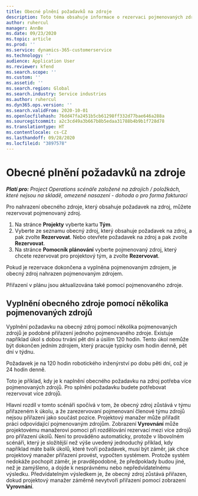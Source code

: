```yaml
---
title: Obecné plnění požadavků na zdroje
description: Toto téma obsahuje informace o rezervaci pojmenovaných zdrojů pro požadavek na obecný zdroj.
author: ruhercul
manager: AnnBe
ms.date: 09/23/2020
ms.topic: article
ms.prod: ''
ms.service: dynamics-365-customerservice
ms.technology: ''
audience: Application User
ms.reviewer: kfend
ms.search.scope: ''
ms.custom: ''
ms.assetid: ''
ms.search.region: Global
ms.search.industry: Service industries
ms.author: ruhercul
ms.dyn365.ops.version: ''
ms.search.validFrom: 2020-10-01
ms.openlocfilehash: 76dd47fa2451b5cb61298ff332d77bae646a288a
ms.sourcegitcommit: a2c3cd49a3b667b8b5edaa31788b4b9b1f728d78
ms.translationtype: HT
ms.contentlocale: cs-CZ
ms.lasthandoff: 09/28/2020
ms.locfileid: "3897578"
---
```

# <a name="generic-resource-requirement-fulfillment"></a>Obecné plnění požadavků na zdroje

_**Platí pro:** Project Operations scénáře založené na zdrojích / položkách, které nejsou na skladě, omezené nasazení - dohoda o pro forma fakturaci_

Pro nahrazení obecného zdroje, který obsahuje požadavek na zdroj, můžete rezervovat pojmenovaný zdroj.

1. Na stránce **Projekty** vyberte kartu **Tým**.
2. Vyberte ze seznamu obecný zdroj, který obsahuje požadavek na zdroj, a pak zvolte **Rezervovat**. Nebo otevřete požadavek na zdroj a pak zvolte **Rezervovat**.
3. Na stránce **Pomocník plánování** vyberte pojmenovaný zdroj, který chcete rezervovat pro projektový tým, a zvolte **Rezervovat**.

Pokud je rezervace dokončena a vyplněna pojmenovaným zdrojem, je obecný zdroj nahrazen pojmenovaným zdrojem.

Přiřazení v plánu jsou aktualizována také pomocí pojmenovaného zdroje.

## <a name="fulfill-a-generic-resource-with-multiple-named-resources"></a>Vyplnění obecného zdroje pomocí několika pojmenovaných zdrojů
Vyplnění požadavku na obecný zdroj pomocí několika pojmenovaných zdrojů je podobné přiřazení jednoho pojmenovaného zdroje. Existuje například úkol s dobou trvání pět dní a úsilím 120 hodin. Tento úkol nemůže být dokončen jedním zdrojem, který pracuje typicky osm hodin denně, pět dní v týdnu. 

Požadavek je na 120 hodin robotického inženýrství po dobu pěti dní, což je 24 hodin denně.

Toto je příklad, kdy je k naplnění obecného požadavku na zdroj potřeba více pojmenovaných zdrojů. Pro splnění požadavku budete potřebovat rezervovat více zdrojů.

Hlavní rozdíl v tomto scénáři spočívá v tom, že obecný zdroj zůstává v týmu přiřazeném k úkolu, a že zarezervovaní pojmenovaní členové týmu zdrojů nejsou přiřazeni jako součást pozice. Projektový manažer může přiřadit práci odpovídající pojmenovaným zdrojům. Zobrazení **Vyrovnání** může projektovému manažerovi pomoci při rozdělování rezervací mezi více zdrojů pro přiřazení úkolů. Není to prováděno automaticky, protože v libovolném scénáři, který je složitější než výše uvedený jednoduchý příklad, kdy například máte balík úkolů, které tvoří požadavek, musí být záměr, jak chce projektový manažer přiřazení provést, vypočten systémem. Protože systém nedokáže pochopit záměr, je pravděpodobné, že předpoklady budou jiné, než je zamýšleno, a dojde k nesprávnému nebo nepředvídatelnému výsledku. Předvídatelným výsledkem je, že obecný zdroj zůstává přiřazen, dokud projektový manažer záměrně nevytvoří přiřazení pomocí zobrazení **Vyrovnání**.


